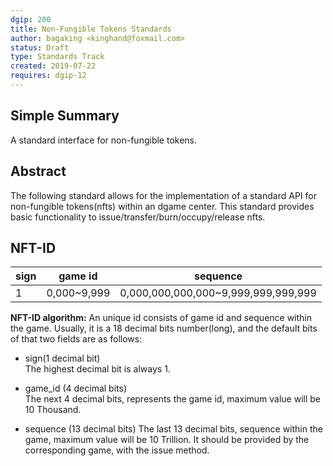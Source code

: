 ```yaml
---
dgip: 200
title: Non-Fungible Tokens Standards
author: bagaking <kinghand@foxmail.com>
status: Draft
type: Standards Track
created: 2019-07-22
requires: dgip-12
---
```


## Simple Summary

A standard interface for non-fungible tokens.

## Abstract

The following standard allows for the implementation of a standard API for non-fungible tokens(nfts) within an dgame center. This standard provides basic functionality to issue/transfer/burn/occupy/release nfts.

## NFT-ID

|sign|game id|sequence|
|--|--|--|
|1|0,000~9,999|0,000,000,000,000~9,999,999,999,999

**NFT-ID algorithm:** An unique id consists of game id and sequence within the game. Usually, it is a 18 decimal bits number(long), and the default bits of that two fields are as follows:

- sign(1 decimal bit)  
The highest decimal bit is always 1.

- game_id (4 decimal bits)  
The next 4 decimal bits, represents the game id, maximum value will be 10 Thousand.

- sequence (13 decimal bits)
The last 13 decimal bits, sequence within the game, maximum value will be 10 Trillion. It should be provided by the corresponding game, with the issue method.
